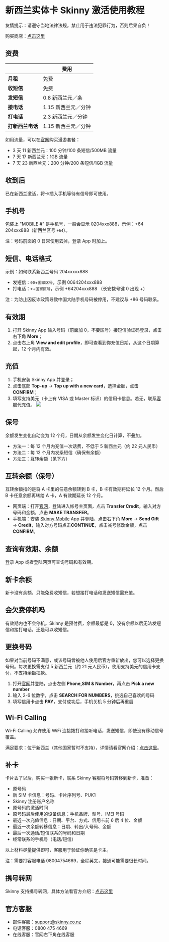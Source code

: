 # 新西兰实体卡 Skinny 激活使用教程

友情提示：请遵守当地法律法规，禁止用于违法犯罪行为，否则后果自负！

购买商店：[点击这里](https://github.com/ssnhd/sim)



## 资费

|  | 费用 |  
|---|---|
| **月租** | 免费 |  
| **收短信** | 免费 |
| **发短信** | 0.8 新西兰元／条 |
|  **接电话**| 1.15 新西兰元／分钟 |
| **打电话** | 2.3 新西兰元／分钟 |
| **打新西兰电话** | 1.15 新西兰元／分钟 |

如用流量，可以在[官网](https://www.skinny.co.nz/pricing/overseas-roaming/)购买漫游套餐：

- 3 天 11 新西兰元：100 分钟/100 条短信/500MB 流量  
- 7 天 17 新西兰元：1GB 流量
- 7 天 23 新西兰元：200 分钟/200 条短信/1GB 流量



## 收到后

已在新西兰激活，将卡插入手机等待有信号即可使用。



## 手机号

包装上 "MOBILE #" 是手机号，一般会显示 0204xxx888，示例：+64 204xxx888（新西兰区号 `+64`）。

注：号码前面的 0 日常使用去掉，登录 App 时加上。


## 短信、电话格式

示例：如何联系新西兰号码 204xxxxx888
- 发短信：`00`+`国家区号`，示例 0064204xxx888
- 打电话：`+`+`国家区号`，示例 +64204xxx888 （长安拨号键 0 出现 +）

注：为防止因反诈政策导致中国大陆手机号码被停用，不建议与 +86 号码联系。


## 有效期

1. 打开 Skinny App 输入号码（前面加 0，不要区号）接短信验证码登录，点击右下角 **More**；
2. 点击右上角 **View and edit profile**，即可查看到你充值日期，从这个日期算起，12 个月内有效。



## 充值

1. 手机安装 Skinny App 并登录；
2. 点击底部 **Top-up** → **Top up with a new card**，选择金额，点击 **CONFIRM**；
3. 填写支持美元（卡上有 VISA 或 Master 标识）的信用卡信息。若无，联系[客服](https://github.com/ssnhd/sim)代充值。
![](https://i.imgur.com/0f585rc.jpg)



## 保号

余额发生变化自动变为 12 个月，日期从余额发生变化日计算，不叠加。

- 方法一：每 12 个月内充值一次话费，不低于 5 新西兰元（约 22 元人民币）
- 方法二：每 12 个月内发条短信（确保有余额）
- 方法三：互转余额（见下方）



## 互转余额（保号）

互转余额指的是将 A 卡里的任意余额转到 B 卡，B 卡有效期将延长 12 个月。然后 B 卡任意余额再转给 A 卡，A 有效期延长 12 个月。

- 网页端：打开[官网](https://www.skinny.co.nz)，登陆进入帐号主页面，点击 **Transfer Credit**，输入对方号码和金额，点击 **MAKE TRANSFER**。  
- 手机端：安装 [Skinny Mobile](https://apps.apple.com/cn/app/skinny-mobile/id926099138) App 并登陆，点击右下角 **More** → **Send Gift** → **Credit**，输入对方号码点击**CONTINUE**，点击减号修改金额，点击 **CONFIRM**。 



## 查询有效期、余额

登录 App 或者登陆网页可查询号码和有效期。

## 新卡余额

新卡没有余额，只能免费收短信，若想接打电话和发送短信需充值。


## 会欠费停机吗

有效期内也不会停机。Skinny 是预付费，余额最低是 0，没有余额以后无法发短信和接打电话，还是可以收短信。


## 更换号码

如果对当前号码不满意，或该号码曾被他人使用后官方重新放出，您可以选择更换号码。每次更换需支付 5 新西兰元（约 21 元人民币），使用支持美元的信用卡支付，不支持余额扣款。

1. 打开[官网](https://www.skinny.co.nz/dashboard/sub?from=skinny-ula)并登陆，点击左侧 **Phone,SIM & Number**，再点击 **Pick a new number**
2. 输入 2-6 位数字，点击 **SEARCH FOR NUMBERS**，挑选自己喜欢的号码
3. 填写信用卡点击 **PAY**，支付成功后，手机关机 5 分钟后再重启



## Wi-Fi Calling

Wi-Fi Calling 允许使用 WiFi 连接拨打和接听电话，发送短信，即使没有移动信号覆盖。

满足要求：位于新西兰（其他国家暂时不支持），详情请看官网介绍：[点击这里](https://www.skinny.co.nz/help/vowifi-calling)。



## 补卡

卡片丢了以后，购买一张新卡，联系 Skinny 客服将号码转移到新卡，准备：

- 原号码
- 新 SIM 卡信息：号码、卡片序列号、PUK1
- Skinny 注册账户名称
- 原号码的激活时间
- 原号码最后使用的设备信息：手机品牌、型号、IMEI 号码
- 最近一次充值信息：日期、平台、方式、信用卡前 6 后 4 位、金额
- 最近一次余额转移信息：日期、转出/入号码、金额
- 最后一次通话/短信联系的号码和日期
- 经常联系的手机号（电话/短信）

以上材料尽量提供即可，客服用于验证你确实是卡主。

注：需要打客服电话 08004754669，全程英文，接通可能需要很长时间。

## 携号转网

Skinny 支持携号转网，具体方法看官方介绍：[点击这里](https://www.skinny.co.nz/dashboard/phone-details/changenumber/)

## 官方客服
- 邮件客服：support@skinny.co.nz
- 电话客服：0800 475 4669
- 在线客服：官网右下角在线客服
